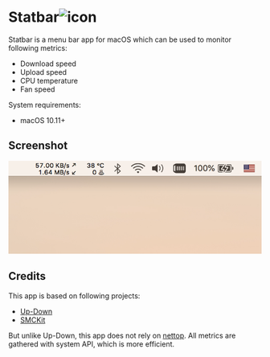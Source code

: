 # Statbar![icon](screenshot/icon.png)

Statbar is a menu bar app for macOS which can be used to monitor following metrics:

- Download speed
- Upload speed
- CPU temperature
- Fan speed

System requirements:

- macOS 10.11+


## Screenshot

![Screenshot](screenshot/1.png)

## Credits

This app is based on following projects:

- [Up-Down](https://github.com/gjiazhe/Up-Down)
- [SMCKit](https://github.com/beltex/SMCKit)

But unlike Up-Down, this app does not rely on [nettop](https://developer.apple.com/legacy/library/documentation/Darwin/Reference/ManPages/man1/nettop.1.html). All metrics are gathered with system API,  which is more efficient.
